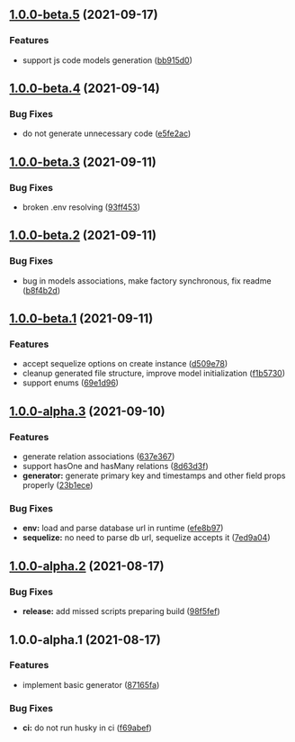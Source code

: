## [1.0.0-beta.5](https://github.com/floydspace/prisma-sequelize-generator/compare/v1.0.0-beta.4...v1.0.0-beta.5) (2021-09-17)


### Features

* support js code models generation ([bb915d0](https://github.com/floydspace/prisma-sequelize-generator/commit/bb915d081241fcfafd918be65b7c8f114b6c75f7))

## [1.0.0-beta.4](https://github.com/floydspace/prisma-sequelize-generator/compare/v1.0.0-beta.3...v1.0.0-beta.4) (2021-09-14)


### Bug Fixes

* do not generate unnecessary code ([e5fe2ac](https://github.com/floydspace/prisma-sequelize-generator/commit/e5fe2ac787973dc99d18756cb9a9b3ae5e687cda))

## [1.0.0-beta.3](https://github.com/floydspace/prisma-sequelize-generator/compare/v1.0.0-beta.2...v1.0.0-beta.3) (2021-09-11)


### Bug Fixes

* broken .env resolving ([93ff453](https://github.com/floydspace/prisma-sequelize-generator/commit/93ff45328479d4e998371a82cdef3ee46ff9c91f))

## [1.0.0-beta.2](https://github.com/floydspace/prisma-sequelize-generator/compare/v1.0.0-beta.1...v1.0.0-beta.2) (2021-09-11)


### Bug Fixes

* bug in models associations, make factory synchronous, fix readme ([b8f4b2d](https://github.com/floydspace/prisma-sequelize-generator/commit/b8f4b2df687486ddfa429ade20df35121aa780b1))

## [1.0.0-beta.1](https://github.com/floydspace/prisma-sequelize-generator/compare/v1.0.0-alpha.3...v1.0.0-beta.1) (2021-09-11)


### Features

* accept sequelize options on create instance ([d509e78](https://github.com/floydspace/prisma-sequelize-generator/commit/d509e7867c26d2fbf5ad7eacdd5c5c8c85d5d8e3))
* cleanup generated file structure, improve model initialization ([f1b5730](https://github.com/floydspace/prisma-sequelize-generator/commit/f1b5730dd5e09695c7b6bfb15b93625ac6479271))
* support enums ([69e1d96](https://github.com/floydspace/prisma-sequelize-generator/commit/69e1d969016ff037152e5f611ba621ba73023c10))

## [1.0.0-alpha.3](https://github.com/floydspace/prisma-sequelize-generator/compare/v1.0.0-alpha.2...v1.0.0-alpha.3) (2021-09-10)


### Features

* generate relation associations ([637e367](https://github.com/floydspace/prisma-sequelize-generator/commit/637e3672f28e9526ca9feaec1e631ae4e05560e5))
* support hasOne and hasMany relations ([8d63d3f](https://github.com/floydspace/prisma-sequelize-generator/commit/8d63d3f0fe527254e949a256eb3c0a0f451730cf))
* **generator:** generate primary key and timestamps and other field props properly ([23b1ece](https://github.com/floydspace/prisma-sequelize-generator/commit/23b1ece203e25de04d6823682d4c661b3e109709))


### Bug Fixes

* **env:** load and parse database url in runtime ([efe8b97](https://github.com/floydspace/prisma-sequelize-generator/commit/efe8b97a50c2235f9dda5fbecabf31bfa710d7f6))
* **sequelize:** no need to parse db url, sequelize accepts it ([7ed9a04](https://github.com/floydspace/prisma-sequelize-generator/commit/7ed9a04b2f6e0f7f34c11b430b77506a24db0d7d))

## [1.0.0-alpha.2](https://github.com/floydspace/prisma-sequelize-generator/compare/v1.0.0-alpha.1...v1.0.0-alpha.2) (2021-08-17)


### Bug Fixes

* **release:** add missed scripts preparing build ([98f5fef](https://github.com/floydspace/prisma-sequelize-generator/commit/98f5fefaff0aed3b7be2d55794e5342f12692581))

## 1.0.0-alpha.1 (2021-08-17)


### Features

* implement basic generator ([87165fa](https://github.com/floydspace/prisma-sequelize-generator/commit/87165fab3f14b1461569faf1fe1b66554b4f2d19))


### Bug Fixes

* **ci:** do not run husky in ci ([f69abef](https://github.com/floydspace/prisma-sequelize-generator/commit/f69abefa4d8f2d7d1ac48c686318fb2c9dd17793))
